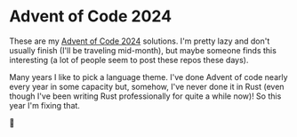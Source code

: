 # Advent of Code 2024

These are my [Advent of Code 2024](https://adventofcode.com/2024) solutions.
I'm pretty lazy and don't usually finish (I'll be traveling mid-month),
but maybe someone finds this interesting (a lot of people seem to post these repos these days).

Many years I like to pick a language theme.
I've done Advent of code nearly every year in some capacity but,
somehow, I've never done it in Rust (even though I've been writing Rust professionally for quite a while now)!
So this year I'm fixing that.

🦀
